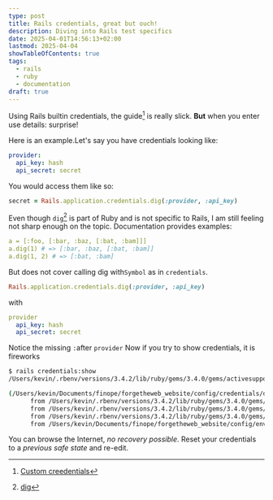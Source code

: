 ```yaml
---
type: post
title: Rails credentials, great but ouch!
description: Diving into Rails test specifics
date: 2025-04-01T14:56:13+02:00
lastmod: 2025-04-04
showTableOfContents: true
tags:
  - rails
  - ruby
  - documentation
draft: true
---
```


Using Rails builtin credentials, the guide[^1] is really slick. **But** when you
enter use details: surprise!

Here is an example.Let's say you have credentials looking like:

```yaml
provider:
  api_key: hash
  api_secret: secret
```

You would access them like so:

```ruby
secret = Rails.application.credentials.dig(:provider, :api_key)
```

Even though `dig`[^2] is part of Ruby and is not specific to Rails, I am still
feeling not sharp enough on the topic. Documentation provides examples:

```yaml
a = [:foo, [:bar, :baz, [:bat, :bam]]]
a.dig(1) # => [:bar, :baz, [:bat, :bam]]
a.dig(1, 2) # => [:bat, :bam]
```

But does not cover calling dig with`Symbol` as in `credentials`.

```ruby
Rails.application.credentials.dig(:provider, :api_key)
```

with

```yaml
provider
  api_key: hash
  api_secret: secret
```

Notice the missing `:`after `provider`
Now if you try to show credentials, it is fireworks

```bash
$ rails credentials:show
/Users/kevin/.rbenv/versions/3.4.2/lib/ruby/gems/3.4.0/gems/activesupport-8.0.2/lib/active_support/encrypted_configuration.rb:123:in 'ActiveSupport::EncryptedConfiguration#deserialize': Invalid YAML in '/Users/kevin/Documents/finope/forgetheweb_website/config/credentials/development.yml.enc'. (ActiveSupport::EncryptedConfiguration::InvalidContentError)

(/Users/kevin/Documents/finope/forgetheweb_website/config/credentials/development.yml.enc): mapping values are not allowed in this context at line 25 column 10
      from /Users/kevin/.rbenv/versions/3.4.2/lib/ruby/gems/3.4.0/gems/activesupport-8.0.2/lib/active_support/encrypted_configuration.rb:86:in 'ActiveSupport::EncryptedConfiguration#config'
      from /Users/kevin/.rbenv/versions/3.4.2/lib/ruby/gems/3.4.0/gems/activesupport-8.0.2/lib/active_support/encrypted_configuration.rb:113:in 'ActiveSupport::EncryptedConfiguration#options'
      from /Users/kevin/.rbenv/versions/3.4.2/lib/ruby/gems/3.4.0/gems/activesupport-8.0.2/lib/active_support/delegation.rb:186:in 'ActiveSupport::EncryptedConfiguration#method_missing'
      from /Users/kevin/Documents/finope/forgetheweb_website/config/environments/development.rb:84:in 'block in <main>'
```

You can browse the Internet, _no recovery possible_. Reset your credentials to a _previous safe state_ and re-edit.

[^1]: [Custom creedentials](https://guides.rubyonrails.org/security.html#environmental-security)
[^2]: [dig](https://ruby-doc.org/3.4.1/Array.html#method-i-dig)
